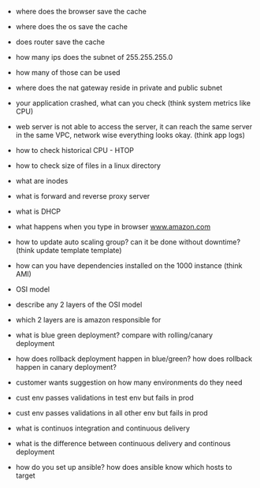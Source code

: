 - where does the browser save the cache
- where does the os save the cache
- does router save the cache
- how many ips does the subnet of 255.255.255.0
- how many of those can be used
- where does the nat gateway reside in private and public subnet
- your application crashed, what can you check (think system metrics like CPU)
- web server is not able to access the server, it can reach the same server in the same VPC, network wise everything looks okay. (think app logs)
- how to check historical CPU - HTOP
- how to check size of files in a linux directory
- what are inodes
- what is forward and reverse proxy server
- what is DHCP
- what happens when you type in browser www.amazon.com
- how to update auto scaling group? can it be done without downtime? (think update template template)
- how can you have dependencies installed on the 1000 instance (think AMI)
- OSI model
- describe any 2 layers of the OSI model
- which 2 layers are is amazon responsible for

- what is blue green deployment? compare with rolling/canary deployment
- how does rollback deployment happen in blue/green? how does rollback happen in canary deployment?
- customer wants suggestion on how many environments do they need
- cust env passes validations in test env but fails in prod
- cust env passes validations in all other env but fails in prod
- what is continuos integration and continuous delivery
- what is the difference between continuous delivery and continous deployment
- how do you set up ansible? how does ansible know which hosts to target
